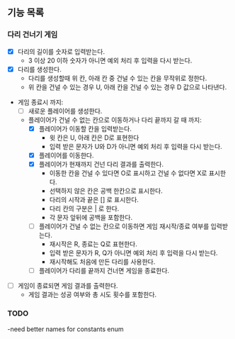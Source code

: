 ## 기능 목록
### 다리 건너기 게임
- [x] 다리의 길이를 숫자로 입력받는다.
  - 3 이상 20 이하 숫자가 아니면 예외 처리 후 입력을 다시 받는다.
- [x] 다리를 생성한다.
  - 다리를 생성할때 위 칸, 아래 칸 중 건널 수 있는 칸을 무작위로 정한다.
  - 위 칸을 건널 수 있는 경우 U, 아래 칸을 건널 수 있는 경우 D 값으로 나타낸다.
- 게임 종료시 까지:
  - [ ] 새로운 플레이어를 생성한다.
  - 플레이어가 건널 수 없는 칸으로 이동하거나 다리 끝까지 갈 때 까지:
    - [x] 플레이어가 이동할 칸을 입력받는다.
      - 윗 칸은 U, 아래 칸은 D로 표현한다
      - 입력 받은 문자가 U와 D가 아니면 예외 처리 후 입력을 다시 받는다.
    - [x] 플레이어를 이동한다. 
    - [x] 플레이어가 현재까지 건넌 다리 결과를 출력한다.
      - 이동한 칸을 건널 수 있다면 O로 표시하고 건널 수 없다면 X로 표시한다.
      - 선택하지 않은 칸은 공백 한칸으로 표시한다.
      - 다리의 시작과 끝은 [] 로 표시한다.
      - 다리 칸의 구분은 | 로 한다. 
      - 각 문자 앞뒤에 공백을 포함한다.
    - [ ] 플레이어가 건널 수 없는 칸으로 이동하면 게임 재시작/종료 여부를 입력받는다.
      - 재시작은 R, 종료는 Q로 표현한다.
      - 입력 받은 문자가 R, Q가 아니면 예외 처리 후 입력을 다시 받는다.
      - 재시작해도 처음에 만든 다리를 사용한다.
    - [ ] 플레이어가 다리를 끝까지 건너면 게임을 종료한다.  

-[ ] 게임이 종료되면 게임 결과를 출력한다.
  - 게임 결과는 성공 여부와 총 시도 횟수를 포함한다.

### TODO
-need better names for constants enum